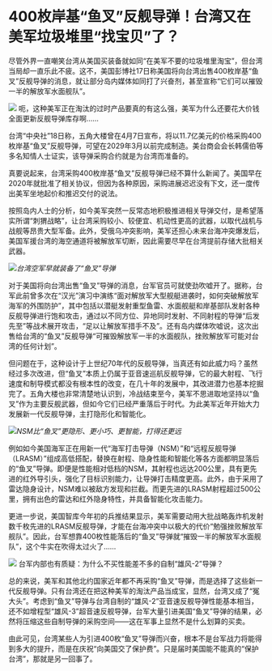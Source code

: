 # 400枚岸基“鱼叉”反舰导弹！台湾又在美军垃圾堆里“找宝贝”了？

尽管外界一直嘲笑台湾从美国买装备就如同“在美军不要的垃圾堆里淘宝”，但台湾当局却一直乐此不疲。这不，美国彭博社17日称美国将向台湾出售400枚岸基“鱼叉”反舰导弹的消息，就让部分岛内媒体如同打了兴奋剂，甚至宣称“它们可以摧毁一半的解放军水面舰队”。

![](https://inews.gtimg.com/om_bt/OY-uaTXfSG-rTk5Q17CM1OwwUyNNYBiH_C9DFxg3csEo4AA/1000)
呃，这种美军正在淘汰的过时产品要真的有这么强，美军为什么还要花大价钱全面更新反舰导弹库存啊……

台湾“中央社”18日称，五角大楼曾在4月7日宣布，将以11.7亿美元的价格采购400枚岸基“鱼叉”反舰导弹，可望在2029年3月以前完成制造。美台商会会长韩儒伯等多名知情人士证实，该导弹采购合约就是为台湾而准备的。

真要说起来，台湾采购400枚岸基“鱼叉”反舰导弹已经不算什么新闻了。美国早在2020年就批准了相关协议，但因为各种原因，采购进展迟迟没有下文，还一度传出美军坐地起价和推迟交付的说法。

按照岛内人士的分析，如今美军突然一反常态地积极推进相关导弹交付，是希望落实所谓“刺猬战略”，让台湾采购较小、较便宜、机动性更高的武器，以取代战机与战舰等昂贵大型军备。此外，受俄乌冲突影响，美军还担心未来台海冲突爆发后，美国军援台湾的海空通道将被解放军切断，因此需要尽早在台湾提前存储大批相关武器。

![](https://inews.gtimg.com/om_bt/OfocNmjnzG9HhhDJSzx5CwFXH_jwZkmDSmk88RspOLBAcAA/1000)_台湾空军早就装备了“鱼叉”导弹_

对于美国将向台湾出售“鱼叉”导弹的消息，台军官员可就使劲吹嘘开了。据称，台军此前曾多次在“汉光”演习中演练“面对解放军大型舰艇进袭时，如何突破解放军海军的外围防护”，其中包括以潜艇发射重型鱼雷、水面舰艇和岸基部队发射各种反舰导弹进行饱和攻击，通过以不同方位、异地同时发射、不同射程的导弹“后发先至”等战术展开攻击，“足以让解放军措手不及”。还有岛内媒体吹嘘说，这次出售给台湾的“鱼叉”反舰导弹“可摧毁解放军一半的水面舰队，挫败解放军可能对台湾的任何计划”。

但问题在于，这种设计于上世纪70年代的反舰导弹，当真还有如此威力吗？虽然经过多次改进，但“鱼叉”本质上仍属于亚音速巡航反舰导弹，它的最大射程、飞行速度和制导模式都没有根本性的改变，在几十年的发展中，其改进潜力也基本挖掘完了。五角大楼也非常清楚地认识到，冷战结束至今，美军不思进取地坚持以“鱼叉”作为主要反舰武器，但如今它们已经严重落后于时代。为此美军近年开始大力发展新一代反舰导弹，主打隐形化和智能化。

![](https://inews.gtimg.com/om_bt/OW4FSAj9Huh_W7qI-f3U1bwCRBWEPen3zrRjY7aDbocJcAA/1000)_NSM比“鱼叉”更隐形、更小巧、更智能，打得还更远_

例如如今美国海军正在用新一代“海军打击导弹（NSM）”和“远程反舰导弹（LRASM）”组成高低搭配，替换在射程、隐身性能和智能化等各方面都明显落后的“鱼叉”导弹。即便是性能相对低档的NSM，其射程也远达200公里，具有更先进的红外导引头，强化了目标识别能力，让导弹打击精度更高。此外，由于采用了雷达隐身设计，NSM难以被敌方发现和拦截。而更先进的LRASM射程超过500公里，拥有出色的雷达和红外隐身特性，并具备智能化攻击能力。

更进一步说，美国智库今年初的兵推结果显示，美军需要动用大批战略轰炸机发射数千枚先进的LRASM反舰导弹，才能在台海冲突中以极大的代价“勉强挫败解放军舰队”。因此，台军想靠400枚性能落后的“鱼叉”导弹就“摧毁一半的解放军水面舰队”，这个牛实在吹得太过火了……

![](https://inews.gtimg.com/om_bt/O5vvit8lNMhNz6kQWTT2yFPzJmvfsB32UiCUM-Ky6dlZ4AA/1000)
台军内部也有质疑：为什么不买性能差不多的自制“雄风-2”导弹？

总的来说，美军和其他北约国家近年都不再采购“鱼叉”导弹，而是选择了这些新一代反舰导弹。只有台湾还在把这种美军的淘汰产品当成宝，显然，台湾又成了“冤大头”。考虑到“鱼叉”导弹与台湾自制的“雄风-2”亚音速反舰导弹性能基本相当，还不如增程型“雄风-3”超音速反舰导弹，台军大量引进美国“鱼叉”导弹的结果，必然将压缩这些自制导弹的采购空间——这在军事上显然不是什么划算的买卖。

由此可见，台湾某些人为引进400枚“鱼叉”导弹而兴奋，根本不是台军战力将能得到多大的提升，而是在庆祝“向美国交了保护费”。只是届时美国能不能真的“保护台湾”，那就是另一回事了。

